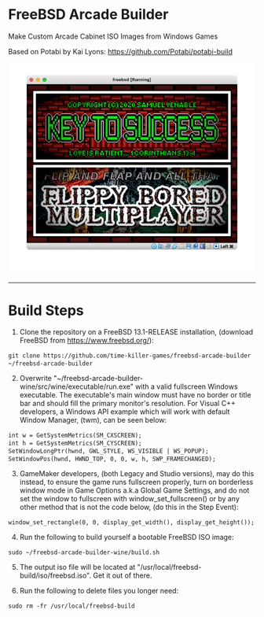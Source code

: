 # FreeBSD Arcade Builder

Make Custom Arcade Cabinet ISO Images from Windows Games

Based on Potabi by Kai Lyons: https://github.com/Potabi/potabi-build

![slideshow.gif](https://github.com/time-killer-games/freebsd-arcade-builder/raw/main/slideshow.gif "slideshow")

---------------------------------------------------------------------

# Build Steps

1) Clone the repository on a FreeBSD 13.1-RELEASE installation, (download FreeBSD from https://www.freebsd.org/):

```
git clone https://github.com/time-killer-games/freebsd-arcade-builder ~/freebsd-arcade-builder
```

2) Overwrite "~/freebsd-arcade-builder-wine/src/wine/executable/run.exe" with a valid fullscreen Windows executable. The executable's main window must have no border or title bar and should fill the primary monitor's resolution. For Visual C++ developers, a Windows API example which will work with default Window Manager, (twm), can be seen below: 

```
int w = GetSystemMetrics(SM_CXSCREEN);
int h = GetSystemMetrics(SM_CYSCREEN);
SetWindowLongPtr(hwnd, GWL_STYLE, WS_VISIBLE | WS_POPUP);
SetWindowPos(hwnd, HWND_TOP, 0, 0, w, h, SWP_FRAMECHANGED);
```

3) GameMaker developers, (both Legacy and Studio versions), may do this instead, to ensure the game runs fullscreen properly, turn on borderless window mode in Game Options a.k.a Global Game Settings, and do not set the window to fullscreen with window_set_fullscreen() or by any other method that is not the code below, (do this in the Step Event):

```
window_set_rectangle(0, 0, display_get_width(), display_get_height());
```

4) Run the following to build yourself a bootable FreeBSD ISO image:

```
sudo ~/freebsd-arcade-builder-wine/build.sh
```

5) The output iso file will be located at "/usr/local/freebsd-build/iso/freebsd.iso". Get it out of there.

6) Run the following to delete files you longer need:

```
sudo rm -fr /usr/local/freebsd-build
```

